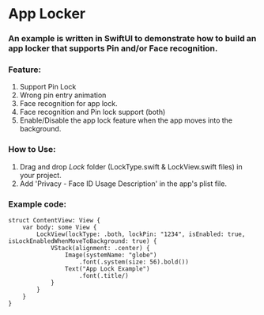 # App Locker
### An example is written in SwiftUI to demonstrate how to build an app locker that supports Pin and/or Face recognition.

### Feature:
1. Support Pin Lock
2. Wrong pin entry animation
3. Face recognition for app lock.
4. Face recognition and Pin lock support (both)
5. Enable/Disable the app lock feature when the app moves into the background.

### How to Use: 
1. Drag and drop *Lock* folder (LockType.swift & LockView.swift files) in your project.
2. Add 'Privacy - Face ID Usage Description' in the app's plist file.

### Example code:
```
struct ContentView: View {
    var body: some View {
        LockView(lockType: .both, lockPin: "1234", isEnabled: true, isLockEnabledWhenMoveToBackground: true) {
            VStack(alignment: .center) {
                Image(systemName: "globe")
                    .font(.system(size: 56).bold())
                Text("App Lock Example")
                    .font(.title/)
            }
        }
    }
}
```



